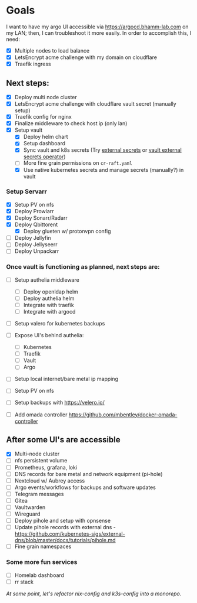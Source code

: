 # Goals
I want to have my argo UI accessible via https://argocd.bhamm-lab.com on my LAN; then, I can troubleshoot it more easily. In order to accomplish this, I need:
- [x] Multiple nodes to load balance
- [x] LetsEncrypt acme challenge with my domain on cloudflare
- [x] Traefik ingress

## Next steps:
- [x] Deploy multi node cluster
- [x] LetsEncrypt acme challenge with cloudflare vault secret (manually setup)
- [x] Traefik config for nginx
- [x] Finalize middleware to check host ip (only lan)
- [x] Setup vault
  - [x] Deploy helm chart
  - [x] Setup dashboard
  - [x] Sync vault and k8s secrets (Try [external secrets](https://github.com/external-secrets/external-secrets) or [vault external secrets operator](https://developer.hashicorp.com/vault/tutorials/kubernetes/vault-secrets-operator))
  - [ ] More fine grain permissions on `cr-raft.yaml`
  - [x] Use native kubernetes secrets and manage secrets (manually?) in vault

### Setup Servarr
- [x] Setup PV on nfs
- [x] Deploy Prowlarr
- [x] Deploy Sonarr/Radarr
- [x] Deploy Qbittorent
  - [x] Deploy glueten w/ protonvpn config
- [ ] Deploy Jellyfin
- [ ] Deploy Jellyseerr
- [ ] Deploy Unpackarr

### Once vault is functioning as planned, next steps are:
- [ ] Setup authelia middleware
  - [ ] Deploy openldap helm
  - [ ] Deploy authelia helm
  - [ ] Integrate with traefik
  - [ ] Integrate with argocd
- [ ] Setup valero for kubernetes backups
- [ ] Expose UI's behind authelia:
  - [ ] Kubernetes
  - [ ] Traefik
  - [ ] Vault
  - [ ] Argo
- [ ] Setup local internet/bare metal ip mapping
- [ ] Setup PV on nfs
- [ ] Setup backups with https://velero.io/
- [ ] Add omada controller https://github.com/mbentley/docker-omada-controller


## After some UI's are accessible
- [x] Multi-node cluster
- [ ] nfs persistent volume
- [ ] Prometheus, grafana, loki
- [ ] DNS records for bare metal and network equipment (pi-hole)
- [ ] Nextcloud w/ Aubrey access
- [ ] Argo events/workflows for backups and software updates
- [ ] Telegram messages
- [ ] Gitea
- [ ] Vaultwarden
- [ ] Wireguard
- [ ] Deploy pihole and setup with opnsense
- [ ] Update pihole records with external dns - https://github.com/kubernetes-sigs/external-dns/blob/master/docs/tutorials/pihole.md
- [ ] Fine grain namespaces

### Some more fun services
- [ ] Homelab dashboard
- [ ] rr stack

*At some point, let's refactor nix-config and k3s-config into a monorepo.*
